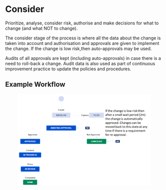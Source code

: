 # Consider

Prioritize, analyse, consider risk, authorise and make decisions for what to change (and what NOT to change).

The consider stage of the process is where all the data about the change is taken into account and authorisation and approvals are given to implement the change. If the change is low risk,then auto-approvals may be used.&#x20;

Audits of all approvals are kept (including auto-approvals) in case there is a need to roll-back a change. Audit data is also used as part of continuous improvement practice to update the policies and procedures.

## Example Workflow

<figure><img src="../../.gitbook/assets/image (9).png" alt=""><figcaption></figcaption></figure>
